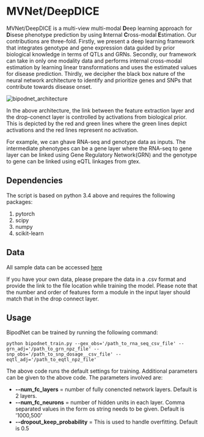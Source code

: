 # MVNet/DeepDICE

MVNet/DeepDICE is a multi-view multi-modal **D**eep learning approach for **D**isese phenotype prediction by using **I**nternal **C**ross-modal **E**stimation. Our contributions are three-fold. Firstly, we present a deep learning framework that integrates genotype and gene expression data guided by prior biological knowledge in terms of QTLs and GRNs. Secondly, our framework can take in only one modality data and performs internal cross-modal estimation by learning linear transformations and uses the estimated values for disease prediction. Thirdly, we decipher the black box nature of the neural network architecture to identify and prioritize genes and SNPs that contribute towards disease onset. 


<!--![DeepDICE Architecture](https://user-images.githubusercontent.com/18314073/124612169-bc616880-de37-11eb-969a-16dc36ca0767.png)-->
![bipodnet_architecture](https://user-images.githubusercontent.com/18314073/125311395-fed3eb00-e2f8-11eb-9719-289f396bd496.png)

In the above architecture, the link between the feature extraction layer and the drop-conenct layer is controlled by activations from biological prior. This is depicted by the red and green lines where the green lines depict activations and the red lines represent no activation.

For example, we can ghave RNA-seq and genotype data as inputs. The intermediate phenotypes can be a gene layer where the RNA-seq to gene layer can be linked using Gene Regulatory Network(GRN) and the genotype to gene can be linked using eQTL linkages from gtex.

## Dependencies
The script is based on python 3.4 above and requires the following packages:
1. pytorch
2. scipy
3. numpy
4. scikit-learn

## Data
All sample data can be accessed [here](http://resource.psychencode.org)

If you have your own data, please prepare the data in a .csv format and provide the link to the file location while training the model. Please note that the number and order of features form a module in the input layer should match that in the drop connect layer.

## Usage
BipodNet can be trained by running the following command:

```
python bipodnet_train.py --gex_obs='/path_to_rna_seq_csv_file' --grn_adj='/path_to_grn_npz_file' --snp_obs='/path_to_snp_dosage__csv_file' --eqtl_adj='/path_to_eqtl_npz_file'
```

The above code runs the default settings for training. Additional parameters can be given to the above code. The parameters involved are:
* **--num_fc_layers** = number of fully conencted network layers. Default is 2 layers.
* **--num_fc_neurons** = number of hidden units in each layer. Comma separated values in the form os string needs to be given. Default is '1000,500'
* **--dropout_keep_probability** = This is used to handle overfitting. Default is 0.5
